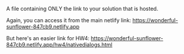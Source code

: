 A file containing ONLY the link to your solution that is hosted.

Again, you can access it from the main netlify link: https://wonderful-sunflower-847cb9.netlify.app

But here's an easier link for HW4: https://wonderful-sunflower-847cb9.netlify.app/hw4/nativedialogs.html
